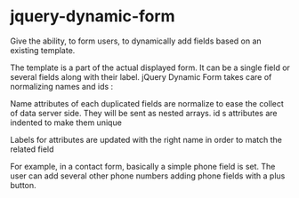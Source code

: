 jquery-dynamic-form
===================

Give the ability, to form users, to dynamically add fields based on an existing template.

The template is a part of the actual displayed form. It can be a single field or several fields along with their label. jQuery Dynamic Form takes care of normalizing names and ids :

Name attributes of each duplicated fields are normalize to ease the collect of data server side. They will be sent as nested arrays.
id s attributes are indented to make them unique

Labels for attributes are updated with the right name in order to match the related field

For example, in a contact form, basically a simple phone field is set. The user can add several other phone numbers adding phone fields with a plus button.
